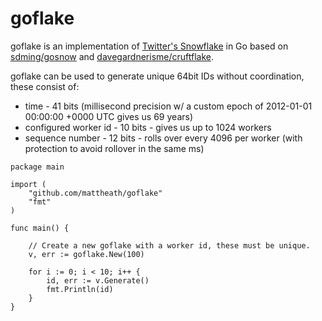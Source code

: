 goflake
=======

goflake is an implementation of [Twitter's Snowflake](https://github.com/twitter/snowflake/) in Go based on [sdming/gosnow](https://github.com/sdming/gosnow) and [davegardnerisme/cruftflake](https://github.com/davegardnerisme/cruftflake).

goflake can be used to generate unique 64bit IDs without coordination, these consist of:

 * time - 41 bits (millisecond precision w/ a custom epoch of 2012-01-01 00:00:00 +0000 UTC gives us 69 years)
 * configured worker id - 10 bits - gives us up to 1024 workers
 * sequence number - 12 bits - rolls over every 4096 per worker (with protection to avoid rollover in the same ms)

```golang
package main

import (
    "github.com/mattheath/goflake"
    "fmt"
)

func main() {

    // Create a new goflake with a worker id, these must be unique.
    v, err := goflake.New(100)

    for i := 0; i < 10; i++ {
        id, err := v.Generate()
        fmt.Println(id)
    }
}
```